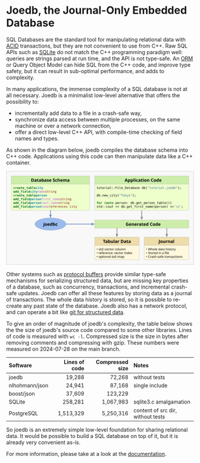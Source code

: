# Joedb, the Journal-Only Embedded Database

SQL Databases are the standard tool for manipulating relational data with
[ACID](https://en.wikipedia.org/wiki/ACID) transactions, but they are not
convenient to use from C++. Raw SQL APIs such as
[SQLite](https://www.sqlite.org/cintro.html) do not match the C++ programming
paradigm well: queries are strings parsed at run time, and the API is not
type-safe. An
[ORM](https://en.wikipedia.org/wiki/Object%E2%80%93relational_mapping) or Query
Object Model can hide SQL from the C++ code, and improve type safety, but it
can result in sub-optimal performance, and adds to complexity.

In many applications, the immense complexity of a SQL database is not at all
necessary. Joedb is a minimalist low-level alternative that offers the
possibility to:

 - incrementally add data to a file in a crash-safe way,
 - synchronize data access between multiple processes, on the same machine or
   over a network connection,
 - offer a direct low-level C++ API, with compile-time checking of field names
   and types.

As shown in the diagram below, joedb compiles the database schema into C++
code. Applications using this code can then manipulate data like a C++
container.

![Diagram](doc/source/images/joedb.svg)

Other systems such as [protocol buffers](https://protobuf.dev/) provide similar
type-safe mechanisms for serializing structured data, but are missing key
properties of a database, such as concurrency, transactions, and incremental
crash-safe updates. Joedb can offer all these features by storing data as a
journal of transactions. The whole data history is stored, so it is possible to
re-create any past state of the database. Joedb also has a network protocol,
and can operate a bit like [git for structured
data](https://www.remi-coulom.fr/joedb/concurrency.html).

To give an order of magnitude of joedb's complexity, the table below shows the
the size of joedb's source code compared to some other libraries. Lines of code
is measured with ``wc -l``. Compressed size is the size in bytes after removing
comments and compressing with gzip. These numbers were measured on 2024-07-28
on the main branch.

| Software       | Lines of code | Compressed size | Notes
|:---------------|--------------:|----------------:|:--------------------------------
| joedb          |        19,288 |          72,268 | without tests
| nlhohmann/json |        24,941 |          87,168 | single include
| boost/json     |        37,609 |         123,229 |
| SQLite         |       258,281 |       1,067,983 | sqlite3.c amalgamation
| PostgreSQL     |     1,513,329 |       5,250,316 | content of src dir, without tests

So joedb is an extremely simple low-level foundation for sharing relational
data. It would be possible to build a SQL database on top of it, but it is
already very convenient as-is.

For more information, please take at a look at the
[documentation](https://www.remi-coulom.fr/joedb/intro.html).
